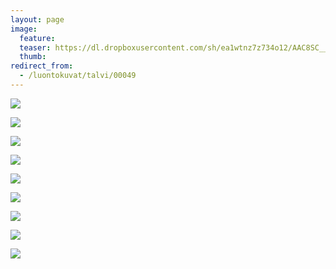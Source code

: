 ```yaml
---
layout: page
image:
  feature:
  teaser: https://dl.dropboxusercontent.com/sh/ea1wtnz7z734o12/AAC8SC__4PEbOpTBhYa06FLia/luontokuvat/talvi/3/DS44023-245px.jpg
  thumb:
redirect_from:
  - /luontokuvat/talvi/00049
---
```


[![](https://dl.dropboxusercontent.com/sh/ea1wtnz7z734o12/AADVJIZ51q272gJpMz5LIs8Za/luontokuvat/talvi/3/DS43736-800px.jpg)](https://dl.dropboxusercontent.com/sh/ea1wtnz7z734o12/AAAiHZpRBqlE3ql0DhLkOWBqa/luontokuvat/talvi/3/DS43736.jpg)

[![](https://dl.dropboxusercontent.com/sh/ea1wtnz7z734o12/AABpRv26Rycv8c_TsGK9BpSGa/luontokuvat/talvi/3/DS43718-800px.jpg)](https://dl.dropboxusercontent.com/sh/ea1wtnz7z734o12/AAC3upuS8x_b4RMelnS7tWzVa/luontokuvat/talvi/3/DS43718.jpg)

[![](https://dl.dropboxusercontent.com/sh/ea1wtnz7z734o12/AAAcxyrqSWlMcMGDPZk2CPMia/luontokuvat/talvi/3/DS43712-800px.jpg)](https://dl.dropboxusercontent.com/sh/ea1wtnz7z734o12/AABuCAoIo1B0lGBOp2LeyJWca/luontokuvat/talvi/3/DS43712.jpg)

[![](https://dl.dropboxusercontent.com/sh/ea1wtnz7z734o12/AACN_bs7K2RMgur2RKrtWLlpa/luontokuvat/talvi/3/DS44023-800px.jpg)](https://dl.dropboxusercontent.com/sh/ea1wtnz7z734o12/AABMGCPnplJZtKSo7kBISjYOa/luontokuvat/talvi/3/DS44023.jpg)

[![](https://dl.dropboxusercontent.com/sh/ea1wtnz7z734o12/AACrDM0FrsJ7n3bT6v4ZBHAda/luontokuvat/talvi/3/DS44028-800px.jpg)](https://dl.dropboxusercontent.com/sh/ea1wtnz7z734o12/AADfmsT0HRUOX3yH-Om4ENwZa/luontokuvat/talvi/3/DS44028.jpg)

[![](https://dl.dropboxusercontent.com/sh/ea1wtnz7z734o12/AACJ_vSd8YxJgTvdV514yBiVa/luontokuvat/talvi/3/DS44000-800px.jpg)](https://dl.dropboxusercontent.com/sh/ea1wtnz7z734o12/AAAYYV37LlDEqem04iz9J_Cda/luontokuvat/talvi/3/DS44000.jpg)

[![](https://dl.dropboxusercontent.com/sh/ea1wtnz7z734o12/AAC-m0kkGGAEVEX6-r-SOE3ma/luontokuvat/talvi/3/DS43787-800px.jpg)](https://dl.dropboxusercontent.com/sh/ea1wtnz7z734o12/AAAVlWa-THVAgKu1mDq1IER5a/luontokuvat/talvi/3/DS43787.jpg)

[![](https://dl.dropboxusercontent.com/sh/ea1wtnz7z734o12/AADEEi2l_pu9_Go_W18Kh1H8a/luontokuvat/talvi/3/DS43772-800px.jpg)](https://dl.dropboxusercontent.com/sh/ea1wtnz7z734o12/AACrA2_6jocSL8fSRZWXU7Jsa/luontokuvat/talvi/3/DS43772.jpg)

[![](https://dl.dropboxusercontent.com/sh/ea1wtnz7z734o12/AAD2hC1Rkb9eDUXcGRQNj2MSa/luontokuvat/talvi/3/DS43771-800px.jpg)](https://dl.dropboxusercontent.com/sh/ea1wtnz7z734o12/AAB5eqdCyA88yK5v5Kp3d5uQa/luontokuvat/talvi/3/DS43771.jpg)
